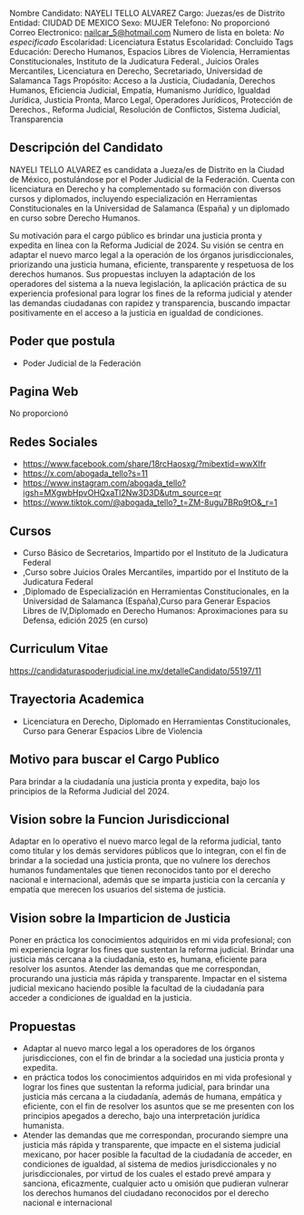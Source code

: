 Nombre Candidato: NAYELI TELLO ALVAREZ
Cargo: Juezas/es de Distrito
Entidad: CIUDAD DE MEXICO
Sexo: MUJER
Telefono: No proporcionó
Correo Electronico: nailcar_5@hotmail.com
Numero de lista en boleta: *No especificado*
Escolaridad: Licenciatura
Estatus Escolaridad: Concluido
Tags Educación: Derecho Humanos, Espacios Libres de Violencia, Herramientas Constitucionales, Instituto de la Judicatura Federal., Juicios Orales Mercantiles, Licenciatura en Derecho, Secretariado, Universidad de Salamanca
Tags Propósito: Acceso a la Justicia, Ciudadanía, Derechos Humanos, Eficiencia Judicial, Empatía, Humanismo Jurídico, Igualdad Jurídica, Justicia Pronta, Marco Legal, Operadores Jurídicos, Protección de Derechos., Reforma Judicial, Resolución de Conflictos, Sistema Judicial, Transparencia


## Descripción del Candidato 

NAYELI TELLO ALVAREZ es candidata a Jueza/es de Distrito en la Ciudad de México, postulándose por el Poder Judicial de la Federación. Cuenta con licenciatura en Derecho y ha complementado su formación con diversos cursos y diplomados, incluyendo especialización en Herramientas Constitucionales en la Universidad de Salamanca (España) y un diplomado en curso sobre Derecho Humanos.

Su motivación para el cargo público es brindar una justicia pronta y expedita en línea con la Reforma Judicial de 2024. Su visión se centra en adaptar el nuevo marco legal a la operación de los órganos jurisdiccionales, priorizando una justicia humana, eficiente, transparente y respetuosa de los derechos humanos. Sus propuestas incluyen la adaptación de los operadores del sistema a la nueva legislación, la aplicación práctica de su experiencia profesional para lograr los fines de la reforma judicial y atender las demandas ciudadanas con rapidez y transparencia, buscando impactar positivamente en el acceso a la justicia en igualdad de condiciones.


## Poder que postula

- Poder Judicial de la Federación


## Pagina Web

No proporcionó


## Redes Sociales

- https://www.facebook.com/share/18rcHaosxg/?mibextid=wwXIfr
- https://x.com/abogada_tello?s=11
- https://www.instagram.com/abogada_tello?igsh=MXgwbHpvOHQxaTl2Nw3D3D&utm_source=qr
- https://www.tiktok.com/@abogada_tello?_t=ZM-8ugu7BRp9tO&_r=1


## Cursos

- Curso Básico de Secretarios, Impartido por el Instituto de la Judicatura Federal
- ,Curso sobre Juicios Orales Mercantiles, impartido por el Instituto de la Judicatura Federal
- ,Diplomado de Especialización en Herramientas Constitucionales, en la Universidad de Salamanca (España),Curso para Generar Espacios Libres de  IV,Diplomado en Derecho Humanos: Aproximaciones para su Defensa, edición 2025 (en curso)


## Curriculum Vitae

https://candidaturaspoderjudicial.ine.mx/detalleCandidato/55197/11


## Trayectoria Academica

- Licenciatura en Derecho, Diplomado en Herramientas Constitucionales, Curso para Generar Espacios Libre de Violencia


## Motivo para buscar el Cargo Publico

Para brindar a la ciudadanía una justicia pronta y expedita, bajo los principios de la Reforma Judicial del 2024.


## Vision sobre la Funcion Jurisdiccional

Adaptar en lo operativo el nuevo marco legal de la reforma judicial, tanto como titular y los demás servidores públicos que lo integran, con el fin de brindar a la sociedad una justicia pronta, que no vulnere los derechos humanos fundamentales que tienen reconocidos tanto por el derecho nacional e internacional, además que se imparta justicia con la cercanía y empatía que merecen los usuarios del sistema de justicia.


## Vision sobre la Imparticion de Justicia

Poner en práctica los conocimientos adquiridos en mi vida profesional; con mi experiencia lograr los fines que sustentan la reforma judicial. Brindar una justicia más cercana a la ciudadanía, esto es, humana, eficiente para resolver los asuntos. Atender las demandas que me correspondan, procurando una justicia más rápida y transparente. Impactar en el sistema judicial mexicano haciendo posible la facultad de la ciudadanía para acceder a condiciones de igualdad en la justicia.


## Propuestas

- Adaptar al nuevo marco legal a los operadores de los órganos jurisdicciones, con el fin de brindar a la sociedad una justicia pronta y expedita.
- en práctica todos los conocimientos adquiridos en mi vida profesional y lograr los fines que sustentan la reforma judicial, para brindar una justicia más cercana a la ciudadanía, además de humana, empática y eficiente, con el fin de resolver los asuntos que se me presenten con los principios apegados a derecho, bajo una interpretación jurídica humanista.
- Atender las demandas que me correspondan, procurando siempre una justicia más rápida y transparente, que impacte en el sistema judicial mexicano, por hacer posible la facultad de la ciudadanía de acceder, en condiciones de igualdad, al sistema de medios jurisdiccionales y no jurisdiccionales, por virtud de los cuales el estado prevé ampara y sanciona, eficazmente, cualquier acto u omisión que pudieran vulnerar los derechos humanos del ciudadano reconocidos por el derecho nacional e internacional

